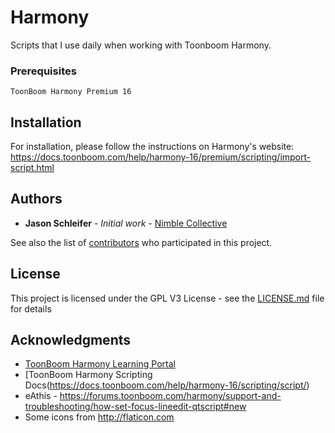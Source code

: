 # Harmony
Scripts that I use daily when working with Toonboom Harmony.

### Prerequisites

```
ToonBoom Harmony Premium 16
```

## Installation

For installation, please follow the instructions on Harmony's website:
https://docs.toonboom.com/help/harmony-16/premium/scripting/import-script.html


## Authors

* **Jason Schleifer** - *Initial work* - [Nimble Collective](https://nimblecollective.com)

See also the list of [contributors](https://github.com/shhlife/harmony/contributors) who participated in this project.

## License

This project is licensed under the GPL V3 License - see the [LICENSE.md](LICENSE.md) file for details

## Acknowledgments

* [ToonBoom Harmony Learning Portal](https://learn.toonboom.com/)
* [ToonBoom Harmony Scripting Docs(https://docs.toonboom.com/help/harmony-16/scripting/script/)
* eAthis - https://forums.toonboom.com/harmony/support-and-troubleshooting/how-set-focus-lineedit-qtscript#new
* Some icons from http://flaticon.com
